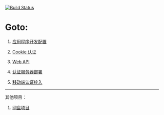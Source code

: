[![Build Status](https://www.travis-ci.org/ccnuyan/starcedu_auth.svg?branch=master)](https://www.travis-ci.org/ccnuyan/starcedu_auth)

# Goto:

1. [应用程序开发配置](/docs/app-dev-config.md)

1. [Cookie 认证](/docs/cookie-authentication.md)

1. [Web API](/docs/web-api.md)

1. [认证服务器部署](/docs/deployment.md)

1. [移动端认证接入](/docs/mobile-auth-interface.md)

---
其他项目：

1. [网盘项目](https://github.com/ccnuyan/starcedu_disk/tree/develop)
